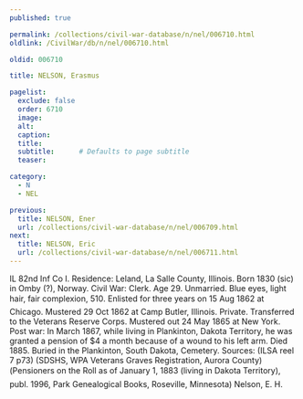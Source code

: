 ```yaml
---
published: true

permalink: /collections/civil-war-database/n/nel/006710.html
oldlink: /CivilWar/db/n/nel/006710.html

oldid: 006710

title: NELSON, Erasmus

pagelist:
  exclude: false
  order: 6710
  image: 
  alt:
  caption:
  title:
  subtitle:      # Defaults to page subtitle
  teaser:

category: 
  - N 
  - NEL

previous:
  title: NELSON, Ener
  url: /collections/civil-war-database/n/nel/006709.html  
next:
  title: NELSON, Eric
  url: /collections/civil-war-database/n/nel/006711.html   
---
```

IL 82nd Inf Co I. Residence: Leland, La Salle County, Illinois. Born 1830 (sic) in Omby (?), Norway. Civil War: Clerk. Age 29. Unmarried. Blue eyes, light hair, fair complexion, 5&#146;10&#148;. Enlisted for three years on 15 Aug 1862 at Chicago. Mustered 29 Oct 1862 at Camp Butler, Illinois. Private. Transferred to the Veterans Reserve Corps. Mustered out 24 May 1865 at New York. Post war: In March 1867, while living in Plankinton, Dakota Territory, he was granted a pension of $4 a month because of a wound to his left arm. Died 1885. Buried in the Plankinton, South Dakota, Cemetery. Sources: (ILSA reel 7 p73) (SDSHS, WPA Veterans Graves Registration, Aurora County) (&#147;Pensioners on the Roll as of January 1, 1883 (living in Dakota Territory)&#148;, publ. 1996, Park Genealogical Books, Roseville, Minnesota) &#147;Nelson, E. H.&#148;